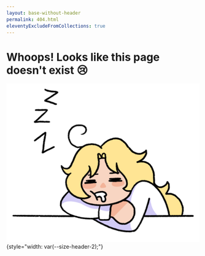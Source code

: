 ```yaml
---
layout: base-without-header
permalink: 404.html
eleventyExcludeFromCollections: true
---
```


# Whoops! Looks like this page doesn't exist 😢

![A digital drawing of me, a blonde woman in a white sweater asleep with z's above my head and drool coming out of my mouth.](./src/assets/img/sleepy.png){style="width: var(--size-header-2);"}
